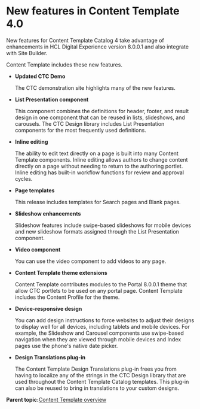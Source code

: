 # New features in Content Template 4.0

New features for Content Template Catalog 4 take advantage of enhancements in HCL Digital Experience version 8.0.0.1 and also integrate with Site Builder.

Content Template includes these new features.

-   **Updated CTC Demo**

    The CTC demonstration site highlights many of the new features.

-   **List Presentation component**

    This component combines the definitions for header, footer, and result design in one component that can be reused in lists, slideshows, and carousels. The CTC Design library includes List Presentation components for the most frequently used definitions.

-   **Inline editing**

    The ability to edit text directly on a page is built into many Content Template components. Inline editing allows authors to change content directly on a page without needing to return to the authoring portlet. Inline editing has built-in workflow functions for review and approval cycles.

-   **Page templates**

    This release includes templates for Search pages and Blank pages.

-   **Slideshow enhancements**

    Slideshow features include swipe-based slideshows for mobile devices and new slideshow formats assigned through the List Presentation component.

-   **Video component**

    You can use the video component to add videos to any page.

-   **Content Template theme extensions**

    Content Template contributes modules to the Portal 8.0.0.1 theme that allow CTC portlets to be used on any portal page. Content Template includes the Content Profile for the theme.

-   **Device-responsive design**

    You can add design instructions to force websites to adjust their designs to display well for all devices, including tablets and mobile devices. For example, the Slideshow and Carousel components use swipe-based navigation when they are viewed through mobile devices and Index pages use the phone's native date picker.

-   **Design Translations plug-in**

    The Content Template Design Translations plug-in frees you from having to localize any of the strings in the CTC Design library that are used throughout the Content Template Catalog templates. This plug-in can also be reused to bring in translations to your custom designs.


**Parent topic:**[Content Template overview](../ctc/ctc_overview.md)

